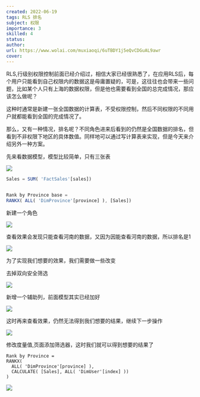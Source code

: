 ```yaml
---
created: 2022-06-19
tags: RLS 排名 
subject: 权限
importance: 3
skilled: 4
status:
author:
url: https://www.wolai.com/muxiaoqi/6uTBDY1j5eQvCDGuAL9awr
cover: 
---
```


RLS,行级别权限控制前面已经介绍过，相信大家已经很熟悉了，在应用RLS后，每个用户只能看到自己权限内的数据这是毋庸置疑的，可是，这往往也会带来一些问题，比如某个人只有上海的数据权限，但是他也需要看到全国的总完成情况，那应该怎么做呢？

这种时通常是新建一张全国数据的计算表，不受权限控制，然后不同权限的不同用户就都能看到全国的完成情况了。

那么，又有一种情况，排名呢？不同角色进来后看到的仍然是全国数据的排名，但看到不非权限下地区的具体数值。同样地可以通过写计算表来实现，但是今天来介绍另外一种方案。

先来看数据模型，模型比较简单，只有三张表

![](https://img-blog.csdnimg.cn/img_convert/056688622c2c09caa0fcea4d43ddd835.png)

```js
Sales = SUM( 'FactSales'[sales])

  
Rank by Province base =
RANKX( ALL( 'DimProvince'[province] ), [Sales])

```

新建一个角色

![](https://img-blog.csdnimg.cn/img_convert/2491745132e26fd0c149883f56f7aefe.png)

查看效果会发现只能查看河南的数据，又因为因能查看河南的数据，所以排名是1

![](https://img-blog.csdnimg.cn/img_convert/23eefd6bd2df1f68db893e848dafcb00.png)

为了实现我们想要的效果，我们需要做一些改变

去掉双向安全筛选

![](https://img-blog.csdnimg.cn/img_convert/7d2ef5fef011599989cdfdf03659af73.png)

新增一个辅助列，前面模型其实已经加好

![](https://img-blog.csdnimg.cn/img_convert/b5d86503aa6678b1b70df745fbe9fbec.png)

这时再来查看效果，仍然无法得到我们想要的结果，继续下一步操作

![](https://img-blog.csdnimg.cn/img_convert/02e0a6a7995507aba54c0895f32107ec.png)

修改度量值,页面添加筛选器，这时我们就可以得到想要的结果了

```
Rank by Province =
RANKX( 
  ALL( 'DimProvince'[province] ), 
  CALCULATE( [Sales], ALL( 'DimUser'[index] ))
)

```

![](https://img-blog.csdnimg.cn/img_convert/db098a3affa9cdf108da1817f4dfa57a.png)